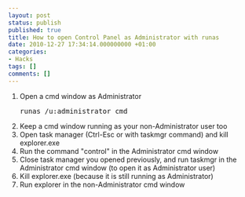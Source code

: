 ```yaml
---
layout: post
status: publish
published: true
title: How to open Control Panel as Administrator with runas
date: 2010-12-27 17:34:14.000000000 +01:00
categories:
- Hacks
tags: []
comments: []
---
```

<ol>
	<li>Open a cmd window as Administrator 
<pre>
runas /u:administrator cmd
</pre>
</li>
	<li>Keep a cmd window running as your non-Administrator user too</li>
	<li>Open task manager (Ctrl-Esc or with taskmgr command) and kill explorer.exe</li>
	<li>Run the command "control" in the Administrator cmd window</li>
	<li>Close task manager you opened previously, and run taskmgr in the Administrator cmd window (to open it as Administrator user)</li>
	<li>Kill explorer.exe (because it is still running as Administrator)</li>
	<li>Run explorer in the non-Administrator cmd window</li>
</ol>
